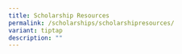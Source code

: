 ```yaml
---
title: Scholarship Resources
permalink: /scholarships/scholarshipresources/
variant: tiptap
description: ""
---
```

